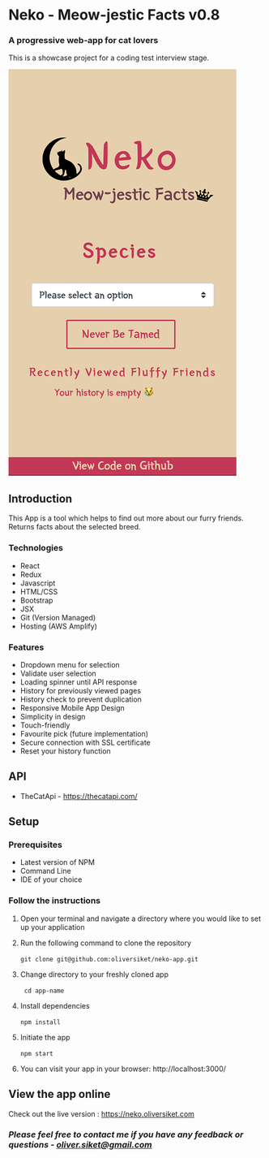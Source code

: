 # Neko - Meow-jestic Facts v0.8
### A progressive web-app for cat lovers

This is a showcase project for a coding test interview stage.

![app preview](./src/assets/images/app-preview.png)
## Introduction
This App is a tool which helps to find out more about our furry friends. Returns facts about the selected breed.

### Technologies
  * React
  * Redux
  * Javascript
  * HTML/CSS
  * Bootstrap
  * JSX
  * Git (Version Managed)
  * Hosting (AWS Amplify)

### Features
  * Dropdown menu for selection
  * Validate user selection
  * Loading spinner until API response
  * History for previously viewed pages
  * History check to prevent duplication
  * Responsive Mobile App Design
  * Simplicity in design
  * Touch-friendly
  * Favourite pick (future implementation)
  * Secure connection with SSL certificate
  * Reset your history function

## API
  * TheCatApi - https://thecatapi.com/

## Setup

### Prerequisites
  * Latest version of NPM
  * Command Line
  * IDE of your choice

### Follow the instructions

1. Open your terminal and navigate a directory where you would like to set up your application
2. Run the following command to clone the repository

    ```git clone git@github.com:oliversiket/neko-app.git```

3. Change directory to your freshly cloned app

    ``` cd app-name```

4. Install dependencies
 
    ``` npm install ```

5. Initiate the app

    ``` npm start ```

6. You can visit your app in your browser: http://localhost:3000/

## View the app online
Check out the live version : https://neko.oliversiket.com

### *Please feel free to contact me if you have any feedback or questions - oliver.siket@gmail.com*
